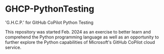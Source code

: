 
<!--
Project Started Feb. 2024
for project licensing
reference MSL.l 
unless otherwise
indicated in a file
Rich W.
-->


# GHCP-PythonTesting

'G.H.C.P.' for GitHub CoPilot Python Testing

This repository was started Feb. 2024 
as an exercise to better learn and comprehend
the Python programming language 
as well as an opportunity to further explore 
the Python capabilities of 
Microsoft's GitHub CoPilot cloud service.